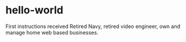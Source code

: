 # hello-world
First instructions received
Retired Navy, retired video engineer, own and manage home web based businesses.
